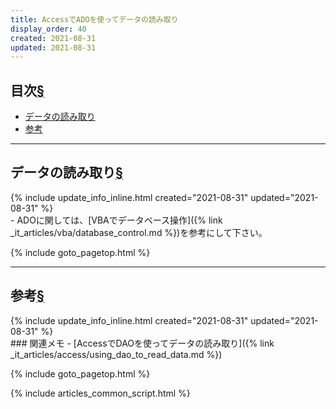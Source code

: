 ```yaml
---
title: AccessでADOを使ってデータの読み取り
display_order: 40
created: 2021-08-31
updated: 2021-08-31
---
```


## <a name="index">目次</a><a class="heading-anchor-permalink" href="#目次">§</a>

<ul id="index_ul">
<li><a href="#データの読み取り">データの読み取り</a></li>
<li><a href="#参考">参考</a></li>
</ul>

* * *
## <a name="データの読み取り">データの読み取り</a><a class="heading-anchor-permalink" href="#データの読み取り">§</a>
<div class="chapter-updated">{% include update_info_inline.html created="2021-08-31" updated="2021-08-31" %}</div>
- ADOに関しては、[VBAでデータベース操作]({% link _it_articles/vba/database_control.md %})を参考にして下さい。

{% include goto_pagetop.html %}

* * *
## <a name="参考">参考</a><a class="heading-anchor-permalink" href="#参考">§</a>
<div class="chapter-updated">{% include update_info_inline.html created="2021-08-31" updated="2021-08-31" %}</div>
### 関連メモ
- [AccessでDAOを使ってデータの読み取り]({% link _it_articles/access/using_dao_to_read_data.md %})

{% include goto_pagetop.html %}

{% include articles_common_script.html %}
